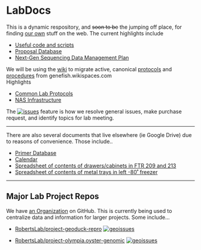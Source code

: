 LabDocs
=======

This is a dynamic respository, and ~~soon to be~~ the jumping off place, for finding [our own](http://faculty.washington.edu/sr320/) stuff on the web. The current highlights include 

* [Useful code and scripts](https://github.com/sr320/LabDocs/tree/master/code)
* [Proposal Database](https://github.com/sr320/LabDocs/blob/master/Proposal_database.md)
* [Next-Gen Sequencing Data Management Plan](https://github.com/sr320/LabDocs/blob/master/DMPseq.md)

We will be using the [wiki](https://github.com/sr320/LabDocs/wiki) to migrate active, canonical [protocols](http://genefish.wikispaces.com/protocols) and [procedures](http://genefish.wikispaces.com/How-to) from genefish.wikispaces.com    
Highlights

* [Common Lab Protocols](https://github.com/sr320/LabDocs/wiki/Common-Lab-Protocols)
* [NAS Infrastructure](https://github.com/sr320/LabDocs/wiki/Network-Attached-Storage-Infrastructure)

The [![issues](https://img.shields.io/github/issues/sr320/LabDocs.svg)](https://github.com/sr320/LabDocs/issues) feature is how we resolve general issues, make purchase request, and identify topics for lab meeting.

---

There are also several documents that live elsewhere (ie Google Drive) due to reasons of convenience. Those include..

* [Primer Database](https://docs.google.com/spreadsheets/d/14m2kkFhxcoKWWIGoAD_7VOVsAg9wilME2UcSLqfnqLI/edit?usp=sharing&authkey=CP736rQK)
* [Calendar](https://calendar.google.com/calendar/embed?src=mrc305%40gmail.com&ctz=America/Los_Angeles)
* [Spreadsheet of contents of drawers/cabinets in FTR 209 and 213](https://docs.google.com/spreadsheets/d/11RA_mlLB-3m_GySnTTuDazDdOi0bCxJu2VERuX9Qfx8/edit#gid=0)
* [Spreadsheet of contents of metal trays in left -80˚ freezer](https://docs.google.com/spreadsheets/d/1Qsvz3QTURlPF_hX05BQxjom3484WuMfqQ1ILl9LEljU/edit#gid=0)

---

## Major Lab Project Repos
We have [an Organization](https://github.com/RobertsLab) on GitHub. This is currently being used to centralize data and information for larger projects. Some include...


- [RobertsLab/project-geoduck-repro](https://github.com/RobertsLab/project-geoduck-repro)
[![geoissues](https://img.shields.io/github/issues/RobertsLab/project-geoduck-repro.svg)](https://github.com/RobertsLab/project-geoduck-repro/issues)

- [RobertsLab/project-olympia.oyster-genomic](https://github.com/RobertsLab/project-olympia.oyster-genomic)
[![geoissues](https://img.shields.io/github/issues/RobertsLab/project-olympia.oyster-genomic.svg)](https://github.com/RobertsLab/project-olympia.oyster-genomic/issues)

